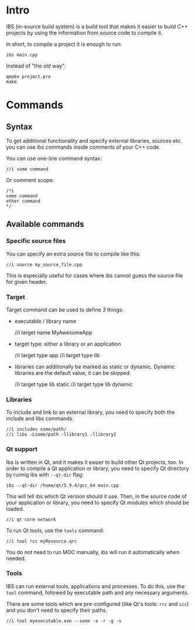 # Intro

IBS (in-source build system) is a build tool that makes it easier to build C++
projects by using the information from source code to compile it.

In short, to compile a project it is enough to run:

    ibs main.cpp

Instead of "the old way":

    qmake project.pro
    make

# Commands

## Syntax

To get additional functionality and specify external libraries, sources etc.
you can use ibs commands inside comments of your C++ code.

You can use one-line command syntax:

    //i some command

Or comment scope:

    /*i
    some command
    other command
    */

## Available commands

### Specific source files

You can specify an extra source file to compile like this:

    //i source my_source_file.cpp

This is especially useful for cases where ibs cannot guess the source file for
given header.

### Target

Target command can be used to define 3 things:

* executable / library name

    //i target name MyAwesomeApp

* target type: either a library or an application

    //i target type app
    //i target type lib

* libraries can additionally be marked as static or dynamic. Dynamic libraries
are the default value, it can be skipped

    //i target type lib static
    //i target type lib dynamic

### Libraries

To include and link to an external library, you need to specify both the include
and libs commands.

    //i includes some/path/
    //i libs -Lsome/path -llibrary1 -llibrary2

### Qt support

Ibs is written in Qt, and it makes it easier to build other Qt projects, too.
In order to compile a Qt application or library, you need to specify Qt
directory by runnig ibs with `--qt-dir` flag:

    ibs --qt-dir /home/qt/5.9.4/gcc_64 main.cpp

This will tell ibs which Qt version should it use. Then, in the source code of
your application or library, you need to specify Qt modules which should be
loaded.

    //i qt core network

To run Qt tools, use the `tools` command:

    //i tool rcc myResource.qrc

You do not need to run MOC manually, ibs will run it automatically when needed.

### Tools

IBS can run external tools, applications and processes. To do this, use the `tool`
command, followed by executable path and any necessary arguments.

There are some tools which are pre-configured (like Qt's tools: `rcc` and `uic`)
and you don't need to specify their paths.

    //i tool myexecutable.exe --some -a -r -g -s

